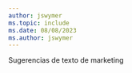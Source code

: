 ```yaml
---
author: jswymer
ms.topic: include
ms.date: 08/08/2023
ms.author: jswymer
---
```

Sugerencias de texto de marketing